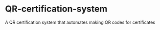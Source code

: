 # QR-certification-system
A QR certification system that automates making QR codes for certificates
